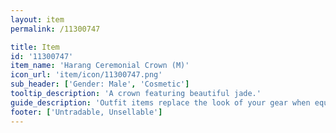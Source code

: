 ```yaml
---
layout: item
permalink: /11300747

title: Item
id: '11300747'
item_name: 'Harang Ceremonial Crown (M)'
icon_url: 'item/icon/11300747.png'
sub_header: ['Gender: Male', 'Cosmetic']
tooltip_description: 'A crown featuring beautiful jade.'
guide_description: 'Outfit items replace the look of your gear when equipped.'
footer: ['Untradable, Unsellable']
---
```


